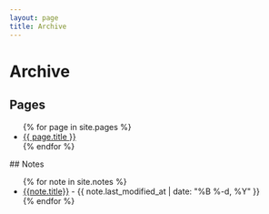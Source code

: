 ```yaml
---
layout: page
title: Archive
---
```

# Archive
## Pages
<ul>
{% for page in site.pages %}
    <li><a href="{{ page.url | absolute_url }}">{{ page.title }}</a></li>
    {% endfor %}
</ul>
## Notes
<ul>
{% for note in site.notes %}
<li><a href="{{ note.url }}">{{note.title}}</a> - {{ note.last_modified_at | date: "%B %-d, %Y" }}</li>
{% endfor %}
</ul>
